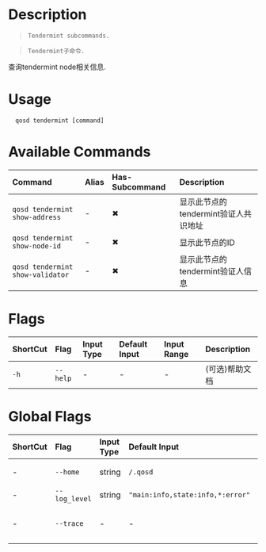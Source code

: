 # Description
>     Tendermint subcommands.

>     Tendermint子命令. 

查询tendermint node相关信息.

# Usage
```
  qosd tendermint [command]
```

# Available Commands

| Command               | Alias | Has-Subcommand | Description             |
|:----------------------|:------|:---------------|:------------------------|
| `qosd tendermint show-address`   | -     | ✖              | 显示此节点的tendermint验证人共识地址 |
| `qosd tendermint show-node-id`   | -     | ✖              | 显示此节点的ID                |
| `qosd tendermint show-validator` | -     | ✖              | 显示此节点的tendermint验证人信息   |

# Flags

| ShortCut | Flag     | Input Type | Default Input | Input Range | Description |
|:---------|:---------|:-----------|:--------------|:------------|:------------|
| `-h`     | `--help` | -          | -             | -           | (可选)帮助文档        |

# Global Flags

| ShortCut | Flag          | Input Type | Default Input                    | Input Range | Description  |
|:---------|:--------------|:-----------|:---------------------------------|:------------|:-------------|
| -        | `--home`      | string     | `/.qosd`                         | -           | 配置和数据的目录     |
| -        | `--log_level` | string     | `"main:info,state:info,*:error"` | -           | 日志级别         |
| -        | `--trace`     | -          | -                                | -           | 打印出错时的完整堆栈跟踪 |

